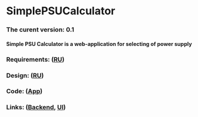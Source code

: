 # SimplePSUCalculator
### The curent version: 0.1
#### Simple PSU Calculator is a web-application for selecting of power supply
### Requirements: ([RU](https://github.com/VladMigura/SimplePSUCalculator/blob/master/Documents/SRS.md))
### Design: ([RU](https://github.com/VladMigura/SimplePSUCalculator/blob/master/Documents/Diagrams/UML.md))
### Code: ([App](https://github.com/VladMigura/SimplePSUCalculator/tree/master/Code))
### Links: ([Backend](https://psucalculator-api.herokuapp.com/), [UI](https://psucalculator.herokuapp.com/))
